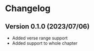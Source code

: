 # Changelog

## Version 0.1.0 (2023/07/06)

- Added verse range support
- Added support to whole chapter
